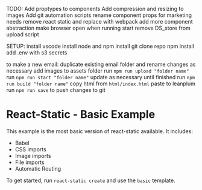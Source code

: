 TODO:
Add proptypes to components
Add compression and resizing to images
Add git automation scripts
rename component props for marketing needs
remove react static and replace with webpack
add more component abstraction
make browser open when running start
remove DS_store from upload script

SETUP:
install vscode
install node and npm
install git
clone repo
npm install
add .env with s3 secrets

to make a new email:
duplicate existing email folder and rename changes as necessary
add images to assets folder
run `npm run upload "folder name"`
run `npm run start "folder name"`
update as necessary until finished
run `npm run build "folder name"`
copy html from `html/index.html`
paste to leanplum
run `npm run save` to push changes to git

# React-Static - Basic Example

This example is the most basic version of react-static available. It includes:

- Babel
- CSS imports
- Image imports
- File imports
- Automatic Routing

To get started, run `react-static create` and use the `basic` template.
